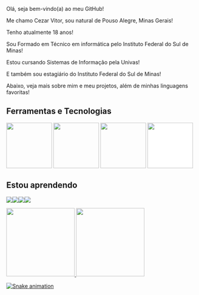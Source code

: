 Olá, seja bem-vindo(a) ao meu GitHub!

Me chamo Cezar Vitor, sou natural de Pouso Alegre, Minas Gerais!

Tenho atualmente 18 anos!

Sou Formado em Técnico em informática pelo Instituto Federal do Sul de Minas!

Estou cursando Sistemas de Informação pela Univas!

E também sou estagiário do Instituto Federal do Sul de Minas!

Abaixo, veja mais sobre mim e meu projetos, além de minhas linguagens favoritas!


## Ferramentas e Tecnologias

<div style="flex: 1;">
<img src="https://cdn.jsdelivr.net/gh/devicons/devicon@latest/icons/arduino/arduino-original-wordmark.svg" height="120px" width="120px" />
<img src="https://cdn.jsdelivr.net/gh/devicons/devicon@latest/icons/canva/canva-original.svg" height="120px" width="120px" />
<img src="https://cdn.jsdelivr.net/gh/devicons/devicon@latest/icons/debian/debian-plain-wordmark.svg" height="120px" width="120px" />
<img src="https://cdn.jsdelivr.net/gh/devicons/devicon@latest/icons/github/github-original.svg" height="120px" width="120px" style="background-color: white;" />

</div>


## Estou aprendendo

<img src="https://cdn.jsdelivr.net/gh/devicons/devicon@latest/icons/c/c-original.svg" /><img src="https://cdn.jsdelivr.net/gh/devicons/devicon@latest/icons/cplusplus/cplusplus-original.svg" /><img src="https://cdn.jsdelivr.net/gh/devicons/devicon@latest/icons/css3/css3-original.svg" /><img src="https://cdn.jsdelivr.net/gh/devicons/devicon@latest/icons/html5/html5-original.svg" />

<div>
<a href="https://github.com/Kaiser137">
<img loading="lazy" height="180em" src="https://github-readme-stats.vercel.app/api/top-langs/?username=Kaiser137&layout=compact&langs_count=7&theme=dracula"/>
<img loading="lazy" height="180em" src="https://github-readme-stats.vercel.app/api?username=Kaiser137&show_icons=true&theme=dracula&include_all_commits=true&count_private=true"/>
</div>

![Snake animation](https://github.com/Kaiser137/Kaiser137/blob/output/github-contribution-grid-snake.svg)


